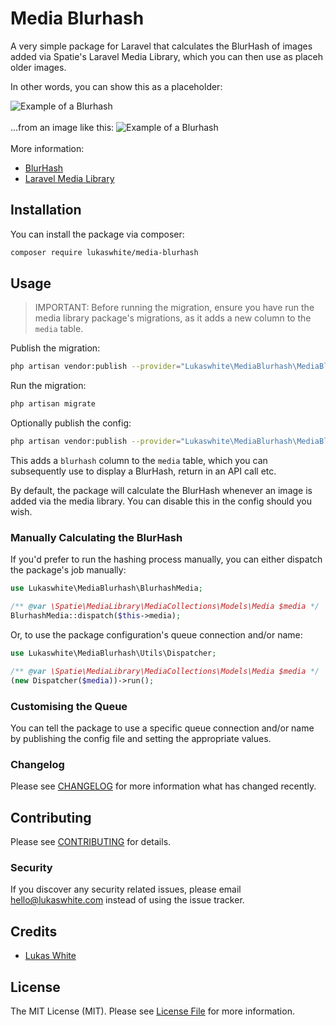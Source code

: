 # Media Blurhash

A very simple package for Laravel that calculates the BlurHash of images added via Spatie's Laravel Media Library, which you can then use as placeh
older images.

In other words, you can show this as a placeholder:

<img src="https://raw.githubusercontent.com/lukaswhite/media-blurhash/main/docs/images/blurhash-example-2.jpg" alt="Example of a Blurhash"/>
<br/><br/>
...from an image like this:

<img src="https://raw.githubusercontent.com/lukaswhite/media-blurhash/main/docs/images/blurhash-example.jpg" alt="Example of a Blurhash"/>
<br/><br/>
More information:

 - [BlurHash](https://blurha.sh/)
 - [Laravel Media Library](https://spatie.be/docs/laravel-medialibrary)

## Installation

You can install the package via composer:

```bash
composer require lukaswhite/media-blurhash
```

## Usage

> IMPORTANT: Before running the migration, ensure you have run the media library package's migrations, as it adds a new column to the `media` table.

Publish the migration:

```bash
php artisan vendor:publish --provider="Lukaswhite\MediaBlurhash\MediaBlurhashServiceProvider" --tag=migrations
```

Run the migration:

```bash
php artisan migrate
```

Optionally publish the config:

```bash
php artisan vendor:publish --provider="Lukaswhite\MediaBlurhash\MediaBlurhashServiceProvider" --tag=config
```

This adds a `blurhash` column to the `media` table, which you can subsequently use to display a BlurHash, return in an API call etc.

By default, the package will calculate the BlurHash whenever an image is added via the media library. You can disable this in the config should you wish.

### Manually Calculating the BlurHash

If you'd prefer to run the hashing process manually, you can either dispatch the package's job manually:

```php
use Lukaswhite\MediaBlurhash\BlurhashMedia;

/** @var \Spatie\MediaLibrary\MediaCollections\Models\Media $media */
BlurhashMedia::dispatch($this->media);
``` 

Or, to use the package configuration's queue connection and/or name:

```php
use Lukaswhite\MediaBlurhash\Utils\Dispatcher;

/** @var \Spatie\MediaLibrary\MediaCollections\Models\Media $media */
(new Dispatcher($media))->run();
```

### Customising the Queue

You can tell the package to use a specific queue connection and/or name by publishing the config file and setting the appropriate values.

### Changelog

Please see [CHANGELOG](CHANGELOG.md) for more information what has changed recently.

## Contributing

Please see [CONTRIBUTING](CONTRIBUTING.md) for details.

### Security

If you discover any security related issues, please email hello@lukaswhite.com instead of using the issue tracker.

## Credits

-   [Lukas White](https://github.com/lukaswhite)

## License

The MIT License (MIT). Please see [License File](LICENSE.md) for more information.
